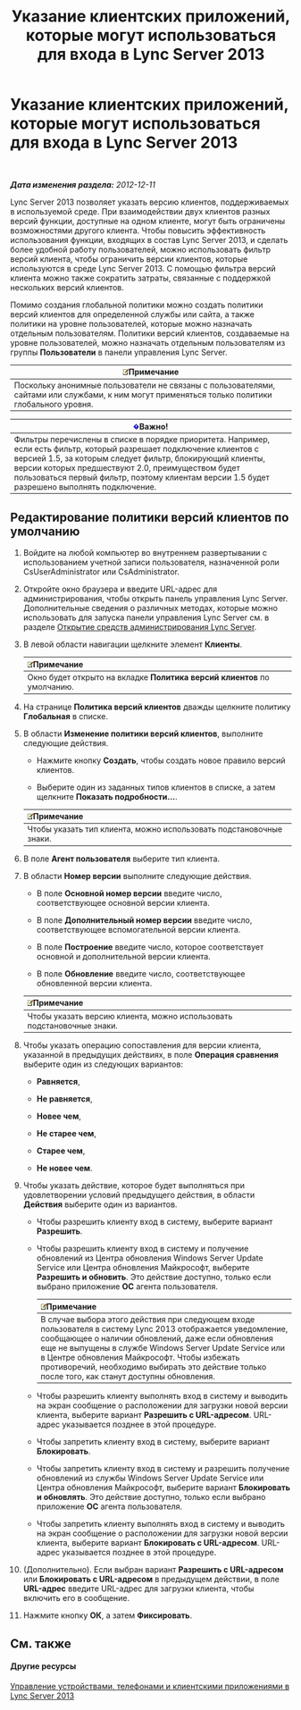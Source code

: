 ﻿---
title: Указание клиентских приложений, которые могут использоваться для входа в Lync Server 2013
TOCTitle: Указание клиентских приложений, которые могут использоваться для входа в Lync Server 2013
ms:assetid: d256a581-9a48-4d1a-82cc-2e1f520d7d2e
ms:mtpsurl: https://technet.microsoft.com/ru-ru/library/Gg182591(v=OCS.15)
ms:contentKeyID: 49311258
ms.date: 05/19/2016
mtps_version: v=OCS.15
ms.translationtype: HT
---

# Указание клиентских приложений, которые могут использоваться для входа в Lync Server 2013

 

_**Дата изменения раздела:** 2012-12-11_

Lync Server 2013 позволяет указать версию клиентов, поддерживаемых в используемой среде. При взаимодействии двух клиентов разных версий функции, доступные на одном клиенте, могут быть ограничены возможностями другого клиента. Чтобы повысить эффективность использования функции, входящих в состав Lync Server 2013, и сделать более удобной работу пользователей, можно использовать фильтр версий клиента, чтобы ограничить версии клиентов, которые используются в среде Lync Server 2013. С помощью фильтра версий клиента можно также сократить затраты, связанные с поддержкой нескольких версий клиентов.

Помимо создания глобальной политики можно создать политики версий клиентов для определенной службы или сайта, а также политики на уровне пользователей, которые можно назначать отдельным пользователям. Политики версий клиентов, создаваемые на уровне пользователей, можно назначать отдельным пользователям из группы **Пользователи** в панели управления Lync Server.

<table>
<thead>
<tr class="header">
<th><img src="images/Gg398412.note(OCS.15).gif" title="note" alt="note" />Примечание</th>
</tr>
</thead>
<tbody>
<tr class="odd">
<td>Поскольку анонимные пользователи не связаны с пользователями, сайтами или службами, к ним могут применяться только политики глобального уровня.</td>
</tr>
</tbody>
</table>


<table>
<thead>
<tr class="header">
<th><img src="images/JJ618369.important(OCS.15).gif" title="important" alt="important" />Важно!</th>
</tr>
</thead>
<tbody>
<tr class="odd">
<td>Фильтры перечислены в списке в порядке приоритета. Например, если есть фильтр, который разрешает подключение клиентов с версией 1.5, за которым следует фильтр, блокирующий клиенты, версии которых предшествуют 2.0, преимуществом будет пользоваться первый фильтр, поэтому клиентам версии 1.5 будет разрешено выполнять подключение.</td>
</tr>
</tbody>
</table>


## Редактирование политики версий клиентов по умолчанию

1.  Войдите на любой компьютер во внутреннем развертывании с использованием учетной записи пользователя, назначенной роли CsUserAdministrator или CsAdministrator.

2.  Откройте окно браузера и введите URL-адрес для администрирования, чтобы открыть панель управления Lync Server. Дополнительные сведения о различных методах, которые можно использовать для запуска панели управления Lync Server см. в разделе [Открытие средств администрирования Lync Server](lync-server-2013-open-lync-server-administrative-tools.md).

3.  В левой области навигации щелкните элемент **Клиенты**.
    
    <table>
    <thead>
    <tr class="header">
    <th><img src="images/Gg398412.note(OCS.15).gif" title="note" alt="note" />Примечание</th>
    </tr>
    </thead>
    <tbody>
    <tr class="odd">
    <td>Окно будет открыто на вкладке <strong>Политика версий клиентов</strong> по умолчанию.</td>
    </tr>
    </tbody>
    </table>


4.  На странице **Политика версий клиентов** дважды щелкните политику **Глобальная** в списке.

5.  В области **Изменение политики версий клиентов**, выполните следующие действия.
    
      - Нажмите кнопку **Создать**, чтобы создать новое правило версий клиентов.
    
      - Выберите один из заданных типов клиентов в списке, а затем щелкните **Показать подробности...**.
    
    <table>
    <thead>
    <tr class="header">
    <th><img src="images/Gg398412.note(OCS.15).gif" title="note" alt="note" />Примечание</th>
    </tr>
    </thead>
    <tbody>
    <tr class="odd">
    <td>Чтобы указать тип клиента, можно использовать подстановочные знаки.</td>
    </tr>
    </tbody>
    </table>


6.  В поле **Агент пользователя** выберите тип клиента.

7.  В области **Номер версии** выполните следующие действия.
    
      - В поле **Основной номер версии** введите число, соответствующее основной версии клиента.
    
      - В поле **Дополнительный номер версии** введите число, соответствующее вспомогательной версии клиента.
    
      - В поле **Построение** введите число, которое соответствует основной и дополнительной версии клиента.
    
      - В поле **Обновление** введите число, соответствующее обновленной версии клиента.
    
    <table>
    <thead>
    <tr class="header">
    <th><img src="images/Gg398412.note(OCS.15).gif" title="note" alt="note" />Примечание</th>
    </tr>
    </thead>
    <tbody>
    <tr class="odd">
    <td>Чтобы указать версию клиента, можно использовать подстановочные знаки.</td>
    </tr>
    </tbody>
    </table>


8.  Чтобы указать операцию сопоставления для версии клиента, указанной в предыдущих действиях, в поле **Операция сравнения** выберите один из следующих вариантов:
    
      - **Равняется**,
    
      - **Не равняется**,
    
      - **Новее чем**,
    
      - **Не старее чем**,
    
      - **Старее чем**,
    
      - **Не новее чем**.

9.  Чтобы указать действие, которое будет выполняться при удовлетворении условий предыдущего действия, в области **Действия** выберите один из вариантов.
    
      - Чтобы разрешить клиенту вход в систему, выберите вариант **Разрешить**.
    
      - Чтобы разрешить клиенту вход в систему и получение обновлений из Центра обновления Windows Server Update Service или Центра обновления Майкрософт, выберите **Разрешить и обновить**. Это действие доступно, только если выбрано приложение **OC** агента пользователя.
        
        <table>
        <thead>
        <tr class="header">
        <th><img src="images/Gg398412.note(OCS.15).gif" title="note" alt="note" />Примечание</th>
        </tr>
        </thead>
        <tbody>
        <tr class="odd">
        <td>В случае выбора этого действия при следующем входе пользователя в систему Lync 2013 отображается уведомление, сообщающее о наличии обновлений, даже если обновления еще не выпущены в службе Windows Server Update Service или в Центре обновления Майкрософт. Чтобы избежать противоречий, необходимо выбирать это действие только после того, как станут доступны обновления.</td>
        </tr>
        </tbody>
        </table>
    
      - Чтобы разрешить клиенту выполнять вход в систему и выводить на экран сообщение о расположении для загрузки новой версии клиента, выберите вариант **Разрешить с URL-адресом**. URL-адрес указывается позднее в этой процедуре.
    
      - Чтобы запретить клиенту вход в систему, выберите вариант **Блокировать**.
    
      - Чтобы запретить клиенту вход в систему и разрешить получение обновлений из службы Windows Server Update Service или Центра обновления Майкрософт, выберите вариант **Блокировать и обновлять**. Это действие доступно, только если выбрано приложение **OC** агента пользователя.
    
      - Чтобы запретить клиенту выполнять вход в систему и выводить на экран сообщение о расположении для загрузки новой версии клиента, выберите вариант **Блокировать с URL-адресом**. URL-адрес указывается позднее в этой процедуре.

10. (Дополнительно). Если выбран вариант **Разрешить с URL-адресом** или **Блокировать с URL-адресом** в предыдущем действии, в поле **URL-адрес** введите URL-адрес для загрузки клиента, чтобы включить его в сообщение.

11. Нажмите кнопку **ОК**, а затем **Фиксировать**.

## См. также

#### Другие ресурсы

[Управление устройствами, телефонами и клиентскими приложениями в Lync Server 2013](lync-server-2013-managing-devices-phones-and-client-applications.md)


